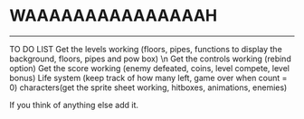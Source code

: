 # WAAAAAAAAAAAAAAAH
-------------------
TO DO LIST 
Get the levels working (floors, pipes, functions to display the background, floors, pipes and pow box) \n
Get the controls working (rebind option)
Get the score working (enemy defeated, coins, level compete, level bonus)
Life system (keep track of how many left, game over when count = 0)
characters(get the sprite sheet working, hitboxes, animations, enemies)

If you think of anything else add it.
